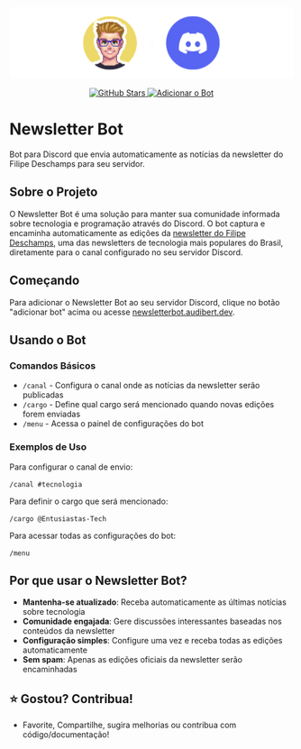 <div align="center">
    <img src="media/logo.png" alt="Newsletter Bot Logo" width="1000px"/>
</div>
<p align="center">
  <a href="https://github.com/matheusaudibert/newsletter-bot/stargazers">
    <img src="https://img.shields.io/github/stars/matheusaudibert/newsletter-bot?color=5765F2&logo=github&style=flat-square" alt="GitHub Stars" width="108px">
  </a>
  <a href="https://newsletterbot.audibert.dev" target="_blank">
    <img src="https://img.shields.io/badge/adicionar%20o%20bot-ecd767?style=flat-square&logo=discord&logoColor=white&color=5765F2" alt="Adicionar o Bot" width="151px">
  </a>
</p>

# Newsletter Bot

Bot para Discord que envia automaticamente as notícias da newsletter do Filipe Deschamps para seu servidor.

## Sobre o Projeto

O Newsletter Bot é uma solução para manter sua comunidade informada sobre tecnologia e programação através do Discord. O bot captura e encaminha automaticamente as edições da [newsletter do Filipe Deschamps](https://filipedeschamps.com.br/newsletter), uma das newsletters de tecnologia mais populares do Brasil, diretamente para o canal configurado no seu servidor Discord.

## Começando

Para adicionar o Newsletter Bot ao seu servidor Discord, clique no botão "adicionar bot" acima ou acesse [newsletterbot.audibert.dev](https://newsletterbot.audibert.dev).

## Usando o Bot

### Comandos Básicos

- `/canal` - Configura o canal onde as notícias da newsletter serão publicadas
- `/cargo` - Define qual cargo será mencionado quando novas edições forem enviadas
- `/menu` - Acessa o painel de configurações do bot

### Exemplos de Uso

Para configurar o canal de envio:

```
/canal #tecnologia
```

Para definir o cargo que será mencionado:

```
/cargo @Entusiastas-Tech
```

Para acessar todas as configurações do bot:

```
/menu
```

## Por que usar o Newsletter Bot?

- **Mantenha-se atualizado**: Receba automaticamente as últimas notícias sobre tecnologia
- **Comunidade engajada**: Gere discussões interessantes baseadas nos conteúdos da newsletter
- **Configuração simples**: Configure uma vez e receba todas as edições automaticamente
- **Sem spam**: Apenas as edições oficiais da newsletter serão encaminhadas

## ⭐ Gostou? Contribua!

- Favorite, Compartilhe, sugira melhorias ou contribua com código/documentação!

